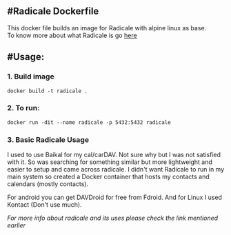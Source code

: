 #Radicale Dockerfile
---
This docker file builds an image for Radicale with alpine linux as base.  
To know more about what Radicale is go [here](http://radicale.org)

#Usage:
---
### 1. Build image

`docker build -t radicale .`

### 2. To run:

`docker run -dit --name radicale -p 5432:5432 radicale`

### 3. Basic Radicale Usage

I used to use Baikal for my cal/carDAV. Not sure why but I was not satisfied with it. So was searching for something similar but more lightweight and easier to setup and came across radicale. I didn't want Radicale to run in my main system so created a Docker container that hosts my contacts and calendars (mostly contacts).  

For android you can get DAVDroid for free from Fdroid. And for Linux I used Kontact (Don't use much).

*For more info about radicale and its uses please check the link mentioned earlier*
